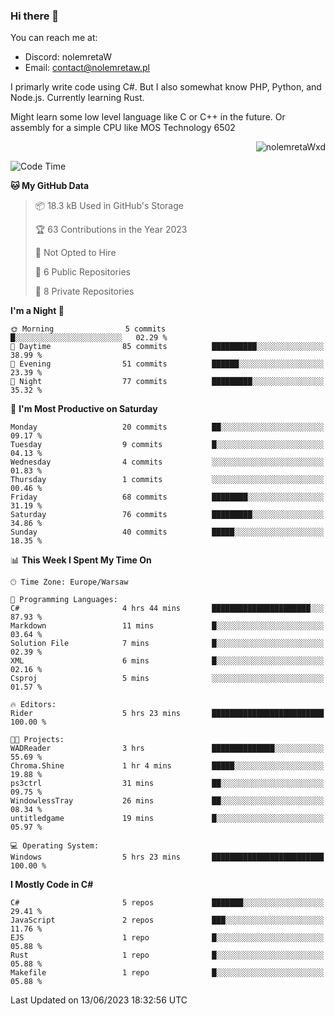 ### Hi there 👋

You can reach me at:
 - Discord: nolemretaW
 - Email: contact@nolemretaw.pl
 
I primarly write code using C#. But I also somewhat know PHP, Python, and Node.js. Currently learning Rust.

Might learn some low level language like C or C++ in the future. Or assembly for a simple CPU like MOS Technology 6502
 
<p align="right"><img src="https://komarev.com/ghpvc/?username=nolemretaWxd&amp;label=Profile%20views&amp;color=0e75b6&amp;style=flat" alt="nolemretaWxd" /></p>

<!--START_SECTION:waka-->
![Code Time](http://img.shields.io/badge/Code%20Time-28%20hrs%2059%20mins-blue)

**🐱 My GitHub Data** 

> 📦 18.3 kB Used in GitHub's Storage 
 > 
> 🏆 63 Contributions in the Year 2023
 > 
> 🚫 Not Opted to Hire
 > 
> 📜 6 Public Repositories 
 > 
> 🔑 8 Private Repositories 
 > 
**I'm a Night 🦉** 

```text
🌞 Morning                5 commits           █░░░░░░░░░░░░░░░░░░░░░░░░   02.29 % 
🌆 Daytime                85 commits          ██████████░░░░░░░░░░░░░░░   38.99 % 
🌃 Evening                51 commits          ██████░░░░░░░░░░░░░░░░░░░   23.39 % 
🌙 Night                  77 commits          █████████░░░░░░░░░░░░░░░░   35.32 % 
```
📅 **I'm Most Productive on Saturday** 

```text
Monday                   20 commits          ██░░░░░░░░░░░░░░░░░░░░░░░   09.17 % 
Tuesday                  9 commits           █░░░░░░░░░░░░░░░░░░░░░░░░   04.13 % 
Wednesday                4 commits           ░░░░░░░░░░░░░░░░░░░░░░░░░   01.83 % 
Thursday                 1 commits           ░░░░░░░░░░░░░░░░░░░░░░░░░   00.46 % 
Friday                   68 commits          ████████░░░░░░░░░░░░░░░░░   31.19 % 
Saturday                 76 commits          █████████░░░░░░░░░░░░░░░░   34.86 % 
Sunday                   40 commits          █████░░░░░░░░░░░░░░░░░░░░   18.35 % 
```


📊 **This Week I Spent My Time On** 

```text
🕑︎ Time Zone: Europe/Warsaw

💬 Programming Languages: 
C#                       4 hrs 44 mins       ██████████████████████░░░   87.93 % 
Markdown                 11 mins             █░░░░░░░░░░░░░░░░░░░░░░░░   03.64 % 
Solution File            7 mins              █░░░░░░░░░░░░░░░░░░░░░░░░   02.39 % 
XML                      6 mins              █░░░░░░░░░░░░░░░░░░░░░░░░   02.16 % 
Csproj                   5 mins              ░░░░░░░░░░░░░░░░░░░░░░░░░   01.57 % 

🔥 Editors: 
Rider                    5 hrs 23 mins       █████████████████████████   100.00 % 

🐱‍💻 Projects: 
WADReader                3 hrs               ██████████████░░░░░░░░░░░   55.69 % 
Chroma.Shine             1 hr 4 mins         █████░░░░░░░░░░░░░░░░░░░░   19.88 % 
ps3ctrl                  31 mins             ██░░░░░░░░░░░░░░░░░░░░░░░   09.75 % 
WindowlessTray           26 mins             ██░░░░░░░░░░░░░░░░░░░░░░░   08.34 % 
untitledgame             19 mins             █░░░░░░░░░░░░░░░░░░░░░░░░   05.97 % 

💻 Operating System: 
Windows                  5 hrs 23 mins       █████████████████████████   100.00 % 
```

**I Mostly Code in C#** 

```text
C#                       5 repos             ███████░░░░░░░░░░░░░░░░░░   29.41 % 
JavaScript               2 repos             ███░░░░░░░░░░░░░░░░░░░░░░   11.76 % 
EJS                      1 repo              █░░░░░░░░░░░░░░░░░░░░░░░░   05.88 % 
Rust                     1 repo              █░░░░░░░░░░░░░░░░░░░░░░░░   05.88 % 
Makefile                 1 repo              █░░░░░░░░░░░░░░░░░░░░░░░░   05.88 % 
```




 Last Updated on 13/06/2023 18:32:56 UTC
<!--END_SECTION:waka-->
